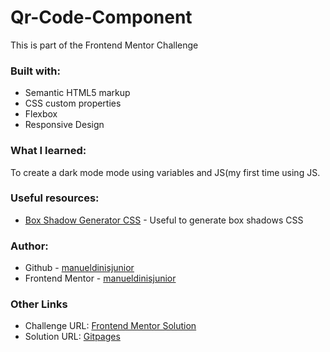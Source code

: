 # Qr-Code-Component
This is part of the Frontend Mentor Challenge

### Built with:

- Semantic HTML5 markup
- CSS custom properties
- Flexbox
- Responsive Design


### What I learned:

To create a dark mode mode using variables and JS(my first time using JS.

### Useful resources:

- [Box Shadow Generator CSS](https://html-css-js.com/css/generator/box-shadow/) - Useful to generate box shadows CSS

### Author:
- Github - [manueldinisjunior](https://github.com/manueldinisjunior)
- Frontend Mentor - [manueldinisjunior](https://www.frontendmentor.io/profile/manueldinisjunior)

### Other Links

- Challenge URL: [Frontend Mentor Solution](https://www.frontendmentor.io/challenges/qr-code-component-iux_sIO_H/hub)
- Solution URL: [Gitpages](https://manueldinisjunior.github.io/Qr-Code-Component/)
